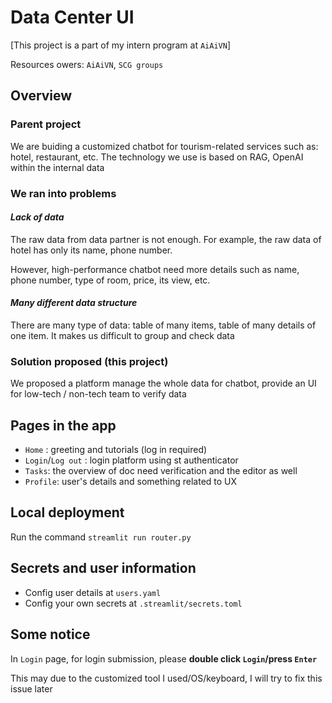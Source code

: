 # Data Center UI
[This project is a part of my intern program at `AiAiVN`]

Resources owers: `AiAiVN`, `SCG groups`

## Overview

### Parent project
We are buiding a customized chatbot for tourism-related services such as: hotel, restaurant, etc. 
The technology we use is based on RAG, OpenAI within the internal data

### We ran into problems
#### *Lack of data*
The raw data from data partner is not enough. For example, the raw data of hotel has only its name, phone number. 

However, high-performance chatbot need more details such as name, phone number, type of room, price, its view, etc.

#### *Many different data structure*
There are many type of data: table of many items, table of many details of one item. It makes us difficult to group and check data

### Solution proposed (this project)
We proposed a platform manage the whole data for chatbot, provide an UI for low-tech / non-tech team to verify data

## Pages in the app
* `Home` : greeting and tutorials (log in required)
* `Login`/`Log out` : login platform using st authenticator
* `Tasks`: the overview of doc need verification and the editor as well
* `Profile`: user's details and something related to UX

## Local deployment
Run the command `streamlit run router.py`

## Secrets and user information
* Config user details at `users.yaml`
* Config your own secrets at `.streamlit/secrets.toml`

## Some notice
In `Login` page, for login submission, please **double click `Login`/press `Enter`**

This may due to the customized tool I used/OS/keyboard, I will try to fix this issue later